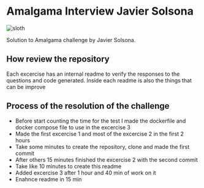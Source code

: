 # Amalgama Interview Javier Solsona

![sloth](https://media.giphy.com/media/7c8zUY2t0dsEcxu5on/giphy.gif)

Solution to Amalgama challenge by Javier Solsona.

## How review the repository

Each excercise has an internal readme to verify the responses to the questions and code generated. Inside each readme is also the things that can be improve

## Process of the resolution of the challenge

- Before start counting the time for the test I made the dockerfile and docker compose file to use in the excercise 3
- Made the first excercise 1 and most of the excercise 2 in the first 2 hours
- Take some minutes to create the repository, clone and made the first commit
- After others 15 minutes finished the excercise 2 with the second commit
- Take like 10 minutes to create this readme
- Added excercise 3 after 1 hour and 40 min of work on it
- Enahnce readme in 15 min